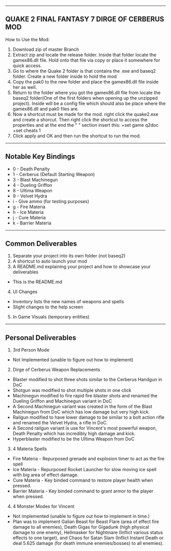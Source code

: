 
---------------------------------------------
QUAKE 2 FINAL FANTASY 7 DIRGE OF CERBERUS MOD
---------------------------------------------
How to Use the Mod:
1. Download zip of master Branch
2. Extract zip and locate the release folder. Inside that folder locate the gamex86.dll file. Hold onto that file via copy or
place it somewhere for quick access.
3. Go to where the Quake 2 folder is that contains the .exe and baseq2 folder. Create a new folder inside to hold the mod
4. Copy the pak0 to the new folder and place the gamex86.dll file inside her as well.
5. Return to the folder where you got the gamex86.dll file from locate the baseq2 folder(One of the first folders when opening up the unzipped project). Inside will be a config file which should also be place where the gamex86.dll and pak0 files are.
6. Now a shortcut must be made for the mod. right click the quake2.exe and create a shorcut. Then right click the shortcut to access
the properties and at the end the " " section insert this: +set game q2doc +set cheats 1
7. Click apply and OK and then run the shortcut to run the mod.
----------------------------------------------
Notable Key Bindings
----------------------------------------------
- 0 - Death Penalty
- 1 - Cerberus (Default Starting Weapon)
- 3 - Blast Machinegun
- 4 - Dueling Griffon
- 8 - Ultima Weapon
- 9 - Velvet Hydra
- i - Give ammo (for testing purposes)
- g - Fire Materia
- h - Ice Materia
- j - Cure Materia
- k - Barrier Materia

----------------------------------------------
Common Deliverables
----------------------------------------------
1. Separate your project into its own folder (not baseq2)
2. A shortcut to auto launch your mod
3. A README.md explaining your project and how to showcase your deliverables
- This is the README.md
4. UI Changes
- Inventory lists the new names of weapons and spells
- Slight changes to the help screen
5. In Game Visuals (temporary entities)

---------------------------------------------
Personal Deliverables
---------------------------------------------
1. 3rd Person Mode
- Not Implemented (unable to figure out how to implement)
2. Dirge of Cerberus Weapon Replacements
- Blaster modified to shot three shots similar to the Cerberus Handgun in DoC
- Shotgun was modified to shot multiple shots in one click
- Machinegun modified to fire rapid fire blaster shots and renamed the Dueling Griffon and Machinegun variant in DoC
- A Second Machinegun variant was created in the form of the Blast Machinegun from DoC which has low damage but very high kick.
- Railgun modified to have lower damage to be similar to a bolt action rifle and renamed the Velvet Hydra, a rifle in DoC.
- A Second railgun variant is use for Vincent's most powerful weapon, Death Penalty which has incredibly high damage and kick.
- Hyperblaster modified to be the Ultima Weapon from DoC
3. 4 Materia Spells
- Fire Materia    - Repurposed grenade and explosion timer to act as the fire spell
- Ice Materia     - Repurposed Rocket Launcher for slow moving ice spell with big area of effect damage.
- Cure Materia    - Key binded command to restore player health when pressed.
- Barrier Materia - Key binded command to grant armor to the player when pressed.
4. 4 Monster Modes for Vincent
- Not implemented (unable to figure out how to implement in time.)
- Plan was to implement Galian Beast for Beast Flare (area of effect fire damage to all enemies), Death Gigas for Gigadunk
(high physical damage to one enemy), Hellmasker for Nightmare (Inflict various status effects to one target), and Chaos
for Satan Slam (Inflict Instant Death or deal 5.625 damage (for death immune enemies/bosses) to all enemies).
